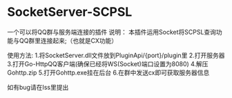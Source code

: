 # SocketServer-SCPSL
一个可以将QQ群与服务端连接的插件
说明：
本插件运用Socket将SCPSL查询功能与QQ群里连接起来;（也就是CX功能）

使用方法:
1.将SocketServer.dll文件放到PluginApi/{port}/plugin里
2.打开服务器
3.打开Go-HttpQQ客户端(确保已经将WS(Socket)端口设置为8080)
4.解压Gohttp.zip
5.打开Gohttp.exe挂在后台 
6.在群中发送cx即可获取服务器信息


如有bug请在Iss里提出
